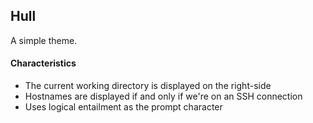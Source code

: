 ## Hull
A simple theme.

#### Characteristics
* The current working directory is displayed on the right-side
* Hostnames are displayed if and only if we're on an SSH connection
* Uses logical entailment as the prompt character
